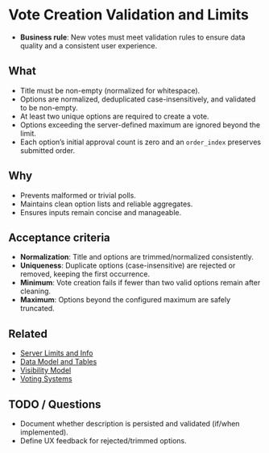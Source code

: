 # Vote Creation Validation and Limits

- **Business rule**: New votes must meet validation rules to ensure data quality and a consistent user experience.

## What
- Title must be non-empty (normalized for whitespace).
- Options are normalized, deduplicated case-insensitively, and validated to be non-empty.
- At least two unique options are required to create a vote.
- Options exceeding the server-defined maximum are ignored beyond the limit.
- Each option’s initial approval count is zero and an `order_index` preserves submitted order.

## Why
- Prevents malformed or trivial polls.
- Maintains clean option lists and reliable aggregates.
- Ensures inputs remain concise and manageable.

## Acceptance criteria
- **Normalization**: Title and options are trimmed/normalized consistently.
- **Uniqueness**: Duplicate options (case-insensitive) are rejected or removed, keeping the first occurrence.
- **Minimum**: Vote creation fails if fewer than two valid options remain after cleaning.
- **Maximum**: Options beyond the configured maximum are safely truncated.

## Related
- [Server Limits and Info](./server-limits-and-info.md)
- [Data Model and Tables](./data-model-and-tables.md)
- [Visibility Model](./visibility-model.md)
- [Voting Systems](./voting-systems.md)

## TODO / Questions
- Document whether description is persisted and validated (if/when implemented).
- Define UX feedback for rejected/trimmed options.
